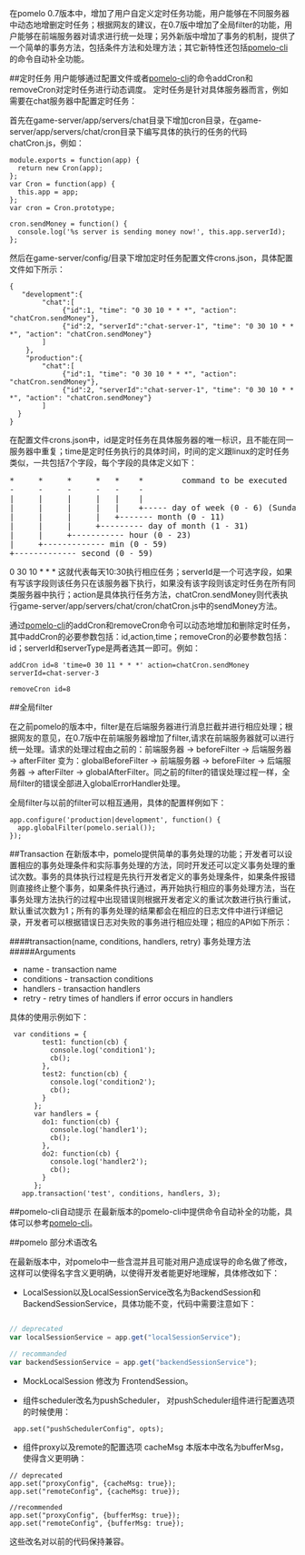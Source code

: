 在pomelo 0.7版本中，增加了用户自定义定时任务功能，用户能够在不同服务器中动态地增删定时任务；根据网友的建议，在0.7版中增加了全局filter的功能，用户能够在前端服务器对请求进行统一处理；另外新版中增加了事务的机制，提供了一个简单的事务方法，包括条件方法和处理方法；其它新特性还包括[pomelo-cli](https://github.com/NetEase/pomelo-cli)的命令自动补全功能。

##定时任务
用户能够通过配置文件或者[pomelo-cli](https://github.com/NetEase/pomelo-cli)的命令addCron和removeCron对定时任务进行动态调度。
定时任务是针对具体服务器而言，例如需要在chat服务器中配置定时任务：

首先在game-server/app/servers/chat目录下增加cron目录，在game-server/app/servers/chat/cron目录下编写具体的执行的任务的代码chatCron.js，例如：

```
module.exports = function(app) {
  return new Cron(app);
};
var Cron = function(app) {
  this.app = app;
};
var cron = Cron.prototype;

cron.sendMoney = function() {
  console.log('%s server is sending money now!', this.app.serverId);
};
```

然后在game-server/config/目录下增加定时任务配置文件crons.json，具体配置文件如下所示：

```
{
   "development":{
        "chat":[
             {"id":1, "time": "0 30 10 * * *", "action": "chatCron.sendMoney"},
             {"id":2, "serverId":"chat-server-1", "time": "0 30 10 * * *", "action": "chatCron.sendMoney"}
        ]
    },
    "production":{
        "chat":[
             {"id":1, "time": "0 30 10 * * *", "action": "chatCron.sendMoney"},
             {"id":2, "serverId":"chat-server-1", "time": "0 30 10 * * *", "action": "chatCron.sendMoney"}
        ]
  }
}
```

在配置文件crons.json中，id是定时任务在具体服务器的唯一标识，且不能在同一服务器中重复；time是定时任务执行的具体时间，时间的定义跟linux的定时任务类似，一共包括7个字段，每个字段的具体定义如下：
<pre style="bgcolor='#dbdbdb'">
*     *     *     *   *    *        command to be executed
-     -     -     -   -    -
|     |     |     |   |    |
|     |     |     |   |    +----- day of week (0 - 6) (Sunday=0)
|     |     |     |   +------- month (0 - 11)
|     |     |     +--------- day of month (1 - 31)
|     |     +----------- hour (0 - 23)
|     +------------- min (0 - 59)
+------------- second (0 - 59)
</pre>

0 30 10 * * * 这就代表每天10:30执行相应任务；serverId是一个可选字段，如果有写该字段则该任务只在该服务器下执行，如果没有该字段则该定时任务在所有同类服务器中执行；action是具体执行任务方法，chatCron.sendMoney则代表执行game-server/app/servers/chat/cron/chatCron.js中的sendMoney方法。

通过[pomelo-cli](https://github.com/NetEase/pomelo-cli)的addCron和removeCron命令可以动态地增加和删除定时任务，其中addCron的必要参数包括：id,action,time；removeCron的必要参数包括：id；serverId和serverType是两者选其一即可。例如：

```
addCron id=8 'time=0 30 11 * * *' action=chatCron.sendMoney serverId=chat-server-3

removeCron id=8
```

##全局filter

在之前pomelo的版本中，filter是在后端服务器进行消息拦截并进行相应处理；根据网友的意见，在0.7版中在前端服务器增加了filter,请求在前端服务器就可以进行统一处理。请求的处理过程由之前的：前端服务器 -> beforeFilter -> 后端服务器 -> afterFilter 变为：globalBeforeFilter -> 前端服务器 -> beforeFilter -> 后端服务器 -> afterFilter -> globalAfterFilter。同之前的filter的错误处理过程一样，全局filter的错误全部进入globalErrorHandler处理。

全局filter与以前的filter可以相互通用，具体的配置样例如下：
```
app.configure('production|development', function() {
  app.globalFilter(pomelo.serial());
});
```

##Transaction
在新版本中，pomelo提供简单的事务处理的功能；开发者可以设置相应的事务处理条件和实际事务处理的方法，同时开发还可以定义事务处理的重试次数。事务的具体执行过程是先执行开发者定义的事务处理条件，如果条件报错则直接终止整个事务，如果条件执行通过，再开始执行相应的事务处理方法，当在事务处理方法执行的过程中出现错误则根据开发者定义的重试次数进行执行重试，默认重试次数为1；所有的事务处理的结果都会在相应的日志文件中进行详细记录，开发者可以根据错误日志对失败的事务进行相应处理；相应的API如下所示：

####transaction(name, conditions, handlers, retry)
事务处理方法
#####Arguments
+ name - transaction name
+ conditions - transaction conditions
+ handlers - transaction handlers
+ retry - retry times of handlers if error occurs in handlers

具体的使用示例如下：

```
 var conditions = {
        test1: function(cb) {
          console.log('condition1');
          cb();
        },
        test2: function(cb) {
          console.log('condition2');
          cb();
        }
      };
      var handlers = {
        do1: function(cb) {
          console.log('handler1');
          cb();
        },
        do2: function(cb) {
          console.log('handler2');
          cb();
        }
      };
   app.transaction('test', conditions, handlers, 3);
```

##pomelo-cli自动提示
在最新版本的pomelo-cli中提供命令自动补全的功能，具体可以参考[pomelo-cli](https://github.com/NetEase/pomelo-cli)。

##pomelo 部分术语改名

在最新版本中，对pomelo中一些含混并且可能对用户造成误导的命名做了修改，这样可以使得名字含义更明确，以使得开发者能更好地理解，具体修改如下：

- LocalSession以及LocalSessionService改名为BackendSession和BackendSessionService，具体功能不变，代码中需要注意如下：

```javascript

// deprecated
var localSessionService = app.get("localSessionService");

// recommanded 
var backendSessionService = app.get("backendSessionService");

```
- MockLocalSession 修改为 FrontendSession。

- 组件scheduler改名为pushScheduler， 对pushScheduler组件进行配置选项的时候使用：
```
 app.set("pushSchedulerConfig", opts);
```

- 组件proxy以及remote的配置选项 cacheMsg 本版本中改名为bufferMsg，使得含义更明确：
```
// deprecated
app.set("proxyConfig", {cacheMsg: true});
app.set("remoteConfig", {cacheMsg: true});

//recommended
app.set("proxyConfig", {bufferMsg: true});
app.set("remoteConfig", {bufferMsg: true});
```

这些改名对以前的代码保持兼容。